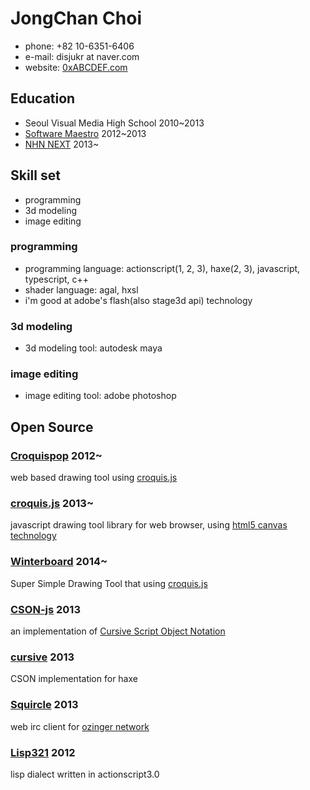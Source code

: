 JongChan Choi
===
 * phone: +82 10-6351-6406
 * e-mail: disjukr at naver.com
 * website: [0xABCDEF.com](http://0xabcdef.com/)

Education
---
 * Seoul Visual Media High School 2010~2013
 * [Software Maestro](http://www.swmaestro.kr/) 2012~2013
 * [NHN NEXT](http://www.nhnnext.org/) 2013~

<!-- abcdef -->

Skill set
---
 * programming
 * 3d modeling
 * image editing

### programming
 * programming language: actionscript(1, 2, 3), haxe(2, 3), javascript, typescript, c++
 * shader language: agal, hxsl
 * i'm good at adobe's flash(also stage3d api) technology

### 3d modeling
 * 3d modeling tool: autodesk maya

### image editing
 * image editing tool: adobe photoshop

<!-- abcdef -->

Open Source
---
### [Croquispop](https://github.com/crosspop/Croquispop) 2012~
web based drawing tool using [croquis.js](https://github.com/disjukr/croquis.js)

### [croquis.js](https://github.com/disjukr/croquis.js) 2013~
javascript drawing tool library for web browser,
using [html5 canvas technology](https://developer.mozilla.org/en-US/docs/HTML/Canvas)

### [Winterboard](https://github.com/disjukr/winterboard) 2014~
Super Simple Drawing Tool that using [croquis.js](https://github.com/disjukr/croquis.js)

### [CSON-js](https://github.com/disjukr/CSON-js) 2013
an implementation of [Cursive Script Object Notation](https://github.com/lifthrasiir/cson)

### [cursive](https://github.com/disjukr/cursive) 2013
CSON implementation for haxe

### [Squircle](https://github.com/disjukr/Squircle) 2013
web irc client for [ozinger network](http://ozinger.org/)

### [Lisp321](https://github.com/disjukr/Lisp321) 2012
lisp dialect written in actionscript3.0
